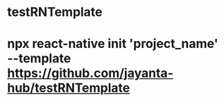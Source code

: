 # testRNTemplate
# npx react-native init 'project_name' --template https://github.com/jayanta-hub/testRNTemplate
